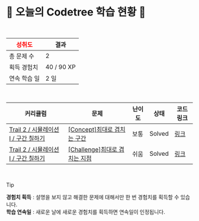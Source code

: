 # 🌲 오늘의 Codetree 학습 현황 🌲

<br />

| <span style="color:red;display:block;text-align:center;"> **성취도**</span> | 결과 |
|---|---|
| 총 문제 수 | 2 |
| 획득 경험치 | 40 / 90 XP |
| 연속 학습 일 | 2 일 |

<br />

|커리큘럼|문제|난이도|상태|코드 링크|
|---|---|---|---|---|
|[Trail 2 / 시뮬레이션 I / 구간 칠하기](https://https://en.codetree.ai/trail-info/novice-mid/)|[[Concept]최대로 겹치는 구간](https://https://en.codetree.ai/trails/complete/curated-cards/intro-maximum-overlapped-segments/)|보통|Solved|[링크](https://github.com/ahyun39/codetree-TILs/blob/main/250108/%EC%B5%9C%EB%8C%80%EB%A1%9C%20%EA%B2%B9%EC%B9%98%EB%8A%94%20%EA%B5%AC%EA%B0%84/maximum-overlapped-segments.py)|
|[Trail 2 / 시뮬레이션 I / 구간 칠하기](https://https://en.codetree.ai/trail-info/novice-mid/)|[[Challenge]최대로 겹치는 지점](https://https://en.codetree.ai/trails/complete/curated-cards/challenge-maximum-overlapped-points/)|쉬움|Solved|[링크](https://github.com/ahyun39/codetree-TILs/blob/main/250108/%EC%B5%9C%EB%8C%80%EB%A1%9C%20%EA%B2%B9%EC%B9%98%EB%8A%94%20%EC%A7%80%EC%A0%90/maximum-overlapped-points.py)|


<br />

> [!TIP]
> **경험치 획득** : 설명을 보지 않고 해결한 문제에 대해서만 한 번 경험치를 획득할 수 있습니다.  
> **학습 연속일** : 새로운 날에 새로운 경험치를 획득하면 연속일이 인정됩니다.

